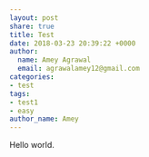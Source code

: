 ```yaml
---
layout: post
share: true
title: Test
date: 2018-03-23 20:39:22 +0000
author:
  name: Amey Agrawal
  email: agrawalamey12@gmail.com
categories:
- test
tags:
- test1
- easy
author_name: Amey
---
```

Hello world.